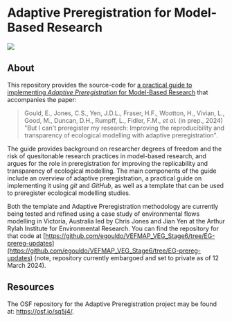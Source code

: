 # Adaptive Preregistration for Model-Based Research

[![](https://zenodo.org/badge/246194109.svg)](https://zenodo.org/doi/10.5281/zenodo.10807029)

## About

This repository provides the source-code for [a practical guide to implementing *Adaptive Preregistration* for Model-Based Research](https://egouldo.github.io/EcoConsPreReg/) that accompanies the paper:

> Gould, E., Jones, C.S., Yen, J.D.L., Fraser, H.F., Wootton, H., Vivian, L., Good, M., Duncan, D.H., Rumpff, L., Fidler, F.M., *et al.* (in prep., 2024) "But I can't preregister my research: Improving the reproducibility and transparency of ecological modelling with adaptive preregistration".

The guide provides background on researcher degrees of freedom and the risk of quesitonable research practices in model-based research, and argues for the role in preregistration for improving the replicability and transparency of ecological modelling. The main components of the guide include an overview of adaptive preregistration, a practical guide on implementing it using *git* and *GitHub*, as well as a template that can be used to preregister ecological modelling studies.

Both the template and Adaptive Preregistration methodology are currently being tested and refined using a case study of environmental flows modelling in Victoria, Australia led by Chris Jones and Jian Yen at the Arthur Rylah Institute for Environmental Research. You can find the repository for that code at [https://github.com/egouldo/VEFMAP_VEG_Stage6/tree/EG-prereg-updates](https://github.com/egouldo/VEFMAP_VEG_Stage6/tree/EG-prereg-updates) (note, repository currently embargoed and set to private as of 12 March 2024).

## Resources

The OSF repository for the Adaptive Preregistration project may be found at: <https://osf.io/sq5j4/>.
